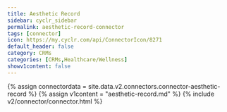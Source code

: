```yaml
---
title: Aesthetic Record
sidebar: cyclr_sidebar
permalink: aesthetic-record-connector
tags: [connector]
icon: https://my.cyclr.com/api/ConnectorIcon/8271
default_header: false
category: CRMs
categories: [CRMs,Healthcare/Wellness]
showv1content: false
---
```

{% assign connectordata = site.data.v2.connectors.connector-aesthetic-record %}
{% assign v1content = "aesthetic-record.md" %}
{% include v2/connector/connector.html %}	